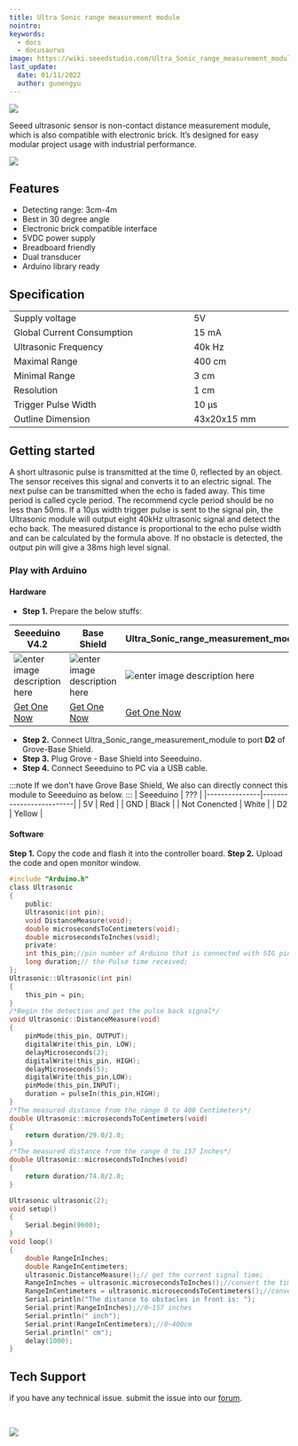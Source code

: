 ```yaml
---
title: Ultra Sonic range measurement module
nointro:
keywords:
  - docs
  - docusaurus
image: https://wiki.seeedstudio.com/Ultra_Sonic_range_measurement_module/
last_update:
  date: 01/11/2022
  author: gunengyu
---
```

![](https://files.seeedstudio.com/wiki/Ultra_Sonic_range_measurement_module/img/front.jpg)

Seeed ultrasonic sensor is non-contact distance measurement module, which is also compatible with electronic brick.
It’s designed for easy modular project
usage with industrial performance.

[![](https://files.seeedstudio.com/wiki/common/Get_One_Now_Banner.png)](https://www.seeedstudio.com/ultra-sonic-range-measurement-module-p-626.html?cPath=144_149)

##   Features

*   Detecting range: 3cm-4m
*   Best in 30 degree angle
*   Electronic brick compatible interface
*   5VDC power supply
*   Breadboard friendly
*   Dual transducer
*   Arduino library ready

##   Specification

<table>
<tr>
<td width="400px"> Supply voltage
</td>
<td width="200px"> 5V
</td></tr>
<tr>
<td> Global Current Consumption
</td>
<td> 15 mA
</td></tr>
<tr>
<td>Ultrasonic Frequency
</td>
<td> 40k Hz
</td></tr>
<tr>
<td> Maximal Range
</td>
<td> 400 cm
</td></tr>
<tr>
<td> Minimal Range
</td>
<td> 3 cm
</td></tr>
<tr>
<td> Resolution
</td>
<td> 1 cm
</td></tr>
<tr>
<td> Trigger Pulse Width
</td>
<td> 10 μs
</td></tr>
<tr>
<td> Outline Dimension
</td>
<td> 43x20x15 mm
</td></tr></table>

## Getting started


A short ultrasonic pulse is transmitted at the time 0, reflected by an object. The sensor receives this signal and converts it to an electric signal. The next pulse can be transmitted when the echo is faded away. This time period is called cycle period. The recommend cycle period should be no less than 50ms. If a 10μs width trigger pulse is sent to the signal pin, the Ultrasonic module will output eight 40kHz ultrasonic signal and detect the echo back. The measured distance is proportional to the echo pulse width and can be calculated by the formula above. If no obstacle is detected, the output pin will give a 38ms high level signal.

### Play with Arduino

#### Hardware

- **Step 1.** Prepare the below stuffs:

| Seeeduino V4.2 | Base Shield| Ultra_Sonic_range_measurement_module |
|--------------|-------------|-----------------|
|![enter image description here](https://files.seeedstudio.com/wiki/wiki_english/docs/images/seeeduino_v4.2.jpg)|![enter image description here](https://files.seeedstudio.com/wiki/wiki_english/docs/images/base_shield.jpg)|![enter image description here](https://files.seeedstudio.com/wiki/Ultra_Sonic_range_measurement_module/img/45d_small.jpg)|
|[Get One Now](https://www.seeedstudio.com/Seeeduino-V4.2-p-2517.html)|[Get One Now](https://www.seeedstudio.com/Base-Shield-V2-p-1378.html)|[Get One Now](https://www.seeedstudio.com/ultra-sonic-range-measurement-module-p-626.html?cPath=144_149)|

- **Step 2.** Connect  Ultra_Sonic_range_measurement_module to port **D2** of Grove-Base Shield.
- **Step 3.** Plug Grove - Base Shield into Seeeduino.
- **Step 4.** Connect Seeeduino to PC via a USB cable.

:::note
	If we don't have Grove Base Shield, We also can directly connect this module to Seeeduino as below.
:::
| Seeeduino       |  ??? |
|---------------|-------------------------|
| 5V           | Red                     |
| GND           | Black                   |
| Not Conencted | White                   |
| D2            | Yellow                  |

#### Software

**Step 1.** Copy the code and flash it into the controller board.
**Step 2.**  Upload the code and open monitor window.

```C
#include "Arduino.h"
class Ultrasonic
{
    public:
    Ultrasonic(int pin);
    void DistanceMeasure(void);
    double microsecondsToCentimeters(void);
    double microsecondsToInches(void);
    private:
    int this_pin;//pin number of Arduino that is connected with SIG pin of Ultrasonic Ranger.
    long duration;// the Pulse time received;
};
Ultrasonic::Ultrasonic(int pin)
{
    this_pin = pin;
}
/*Begin the detection and get the pulse back signal*/
void Ultrasonic::DistanceMeasure(void)
{
    pinMode(this_pin, OUTPUT);
    digitalWrite(this_pin, LOW);
    delayMicroseconds(2);
    digitalWrite(this_pin, HIGH);
    delayMicroseconds(5);
    digitalWrite(this_pin,LOW);
    pinMode(this_pin,INPUT);
    duration = pulseIn(this_pin,HIGH);
}
/*The measured distance from the range 0 to 400 Centimeters*/
double Ultrasonic::microsecondsToCentimeters(void)
{
    return duration/29.0/2.0;
}
/*The measured distance from the range 0 to 157 Inches*/
double Ultrasonic::microsecondsToInches(void)
{
    return duration/74.0/2.0;
}

Ultrasonic ultrasonic(2);
void setup()
{
    Serial.begin(9600);
}
void loop()
{
    double RangeInInches;
    double RangeInCentimeters;
    ultrasonic.DistanceMeasure();// get the current signal time;
    RangeInInches = ultrasonic.microsecondsToInches();//convert the time to inches;
    RangeInCentimeters = ultrasonic.microsecondsToCentimeters();//convert the time to centimeters
    Serial.println("The distance to obstacles in front is: ");
    Serial.print(RangeInInches);//0~157 inches
    Serial.println(" inch");
    Serial.print(RangeInCentimeters);//0~400cm
    Serial.println(" cm");
    delay(1000);
}
```

## Tech Support
 if you have any technical issue.  submit the issue into our [forum](http://forum.seeedstudio.com/). 
<div>
  <br /><p style={{textAlign: 'center'}}><a href="https://www.seeedstudio.com/act-4.html?utm_source=wiki&utm_medium=wikibanner&utm_campaign=newproducts" target="_blank"><img src="https://files.seeedstudio.com/wiki/Wiki_Banner/new_product.jpg" /></a></p>
</div>